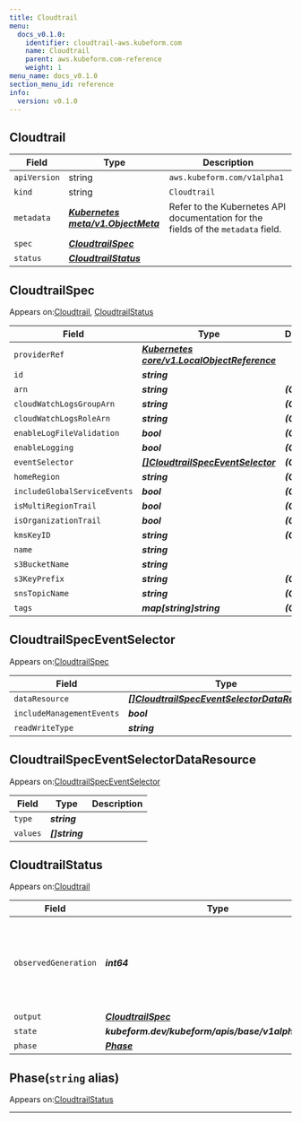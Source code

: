 ```yaml
---
title: Cloudtrail
menu:
  docs_v0.1.0:
    identifier: cloudtrail-aws.kubeform.com
    name: Cloudtrail
    parent: aws.kubeform.com-reference
    weight: 1
menu_name: docs_v0.1.0
section_menu_id: reference
info:
  version: v0.1.0
---
```


## Cloudtrail
| Field | Type | Description |
| ------ | ----- | ----------- |
| `apiVersion` | string | `aws.kubeform.com/v1alpha1` |
|    `kind` | string | `Cloudtrail` |
| `metadata` | ***[Kubernetes meta/v1.ObjectMeta](https://kubernetes.io/docs/reference/generated/kubernetes-api/v1.13/#objectmeta-v1-meta)***|Refer to the Kubernetes API documentation for the fields of the `metadata` field.|
| `spec` | ***[CloudtrailSpec](#cloudtrailspec)***||
| `status` | ***[CloudtrailStatus](#cloudtrailstatus)***||
## CloudtrailSpec

Appears on:[Cloudtrail](#cloudtrail), [CloudtrailStatus](#cloudtrailstatus)

| Field | Type | Description |
| ------ | ----- | ----------- |
| `providerRef` | ***[Kubernetes core/v1.LocalObjectReference](https://kubernetes.io/docs/reference/generated/kubernetes-api/v1.13/#localobjectreference-v1-core)***||
| `id` | ***string***||
| `arn` | ***string***| ***(Optional)*** |
| `cloudWatchLogsGroupArn` | ***string***| ***(Optional)*** |
| `cloudWatchLogsRoleArn` | ***string***| ***(Optional)*** |
| `enableLogFileValidation` | ***bool***| ***(Optional)*** |
| `enableLogging` | ***bool***| ***(Optional)*** |
| `eventSelector` | ***[[]CloudtrailSpecEventSelector](#cloudtrailspeceventselector)***| ***(Optional)*** |
| `homeRegion` | ***string***| ***(Optional)*** |
| `includeGlobalServiceEvents` | ***bool***| ***(Optional)*** |
| `isMultiRegionTrail` | ***bool***| ***(Optional)*** |
| `isOrganizationTrail` | ***bool***| ***(Optional)*** |
| `kmsKeyID` | ***string***| ***(Optional)*** |
| `name` | ***string***||
| `s3BucketName` | ***string***||
| `s3KeyPrefix` | ***string***| ***(Optional)*** |
| `snsTopicName` | ***string***| ***(Optional)*** |
| `tags` | ***map[string]string***| ***(Optional)*** |
## CloudtrailSpecEventSelector

Appears on:[CloudtrailSpec](#cloudtrailspec)

| Field | Type | Description |
| ------ | ----- | ----------- |
| `dataResource` | ***[[]CloudtrailSpecEventSelectorDataResource](#cloudtrailspeceventselectordataresource)***| ***(Optional)*** |
| `includeManagementEvents` | ***bool***| ***(Optional)*** |
| `readWriteType` | ***string***| ***(Optional)*** |
## CloudtrailSpecEventSelectorDataResource

Appears on:[CloudtrailSpecEventSelector](#cloudtrailspeceventselector)

| Field | Type | Description |
| ------ | ----- | ----------- |
| `type` | ***string***||
| `values` | ***[]string***||
## CloudtrailStatus

Appears on:[Cloudtrail](#cloudtrail)

| Field | Type | Description |
| ------ | ----- | ----------- |
| `observedGeneration` | ***int64***| ***(Optional)*** Resource generation, which is updated on mutation by the API Server.|
| `output` | ***[CloudtrailSpec](#cloudtrailspec)***| ***(Optional)*** |
| `state` | ***kubeform.dev/kubeform/apis/base/v1alpha1.State***| ***(Optional)*** |
| `phase` | ***[Phase](#phase)***| ***(Optional)*** |
## Phase(`string` alias)

Appears on:[CloudtrailStatus](#cloudtrailstatus)

---
